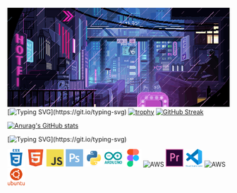 ![header](/xK.gif)
[![Typing SVG](https://readme-typing-svg.demolab.com/?lines=ℍ𝕚,+𝕀'𝕞+𝔽𝕆𝕋𝕀𝕊;)](https://git.io/typing-svg)
[![trophy](https://github-profile-trophy.vercel.app/?username=06fotis06&theme=dracula&margin-w=10&margin-h=10&row=1)](https://github.com/ryo-ma/github-profile-trophy)
[![GitHub Streak](http://github-readme-streak-stats.herokuapp.com?user=06fotis06&theme=radical&card_width100%&hide_border=%D0%9B%D0%9E%D0%96%D0%AC&locale=ru&date_format=n%2Fj%5B%2FY%5D&%D1%84%D0%BE%D0%BD=A737EB&%D0%B4%D0%B0%D1%82%D1%8B=8D3BEB&%D0%BE%D0%B3%D0%BE%D0%BD%D1%8C=9E32EB&currStreakNum=B83EEB&%D0%BA%D0%BE%D0%BB%D1%8C%D1%86%D0%BE=BA45EB&%D0%B3%D1%80%D0%B0%D0%BD%D0%B8%D1%86%D0%B0=CC34EB&%D0%B3%D0%BB%D0%B0%D0%B4%D0%B8%D1%82%D1%8C=E42CEB&sideNums=EB2AC1&currStreakLabel=DC3BEB&%D0%B1%D0%BE%D0%BA%D0%BE%D0%B2%D1%8B%D0%B5%20%D0%BC%D0%B5%D1%82%D0%BA%D0%B8=EB3CEB&excludeDaysLabel=D045EB)](https://git.io/streak-stats)

[![Anurag's GitHub stats](https://github-readme-stats.vercel.app/api?username=06fotis06&theme=radical)](https://github.com/anuraghazra/github-readme-stats)

[![Typing SVG](https://readme-typing-svg.demolab.com/?lines=𝕃𝕒𝕟𝕘𝕦𝕒𝕘𝕖𝕤+𝕒𝕟𝕕+𝕋𝕠𝕠𝕝𝕤+:;)](https://git.io/typing-svg)


<div>
  <img src="https://github.com/devicons/devicon/blob/master/icons/css3/css3-plain-wordmark.svg"  title="CSS3" alt="CSS" width="40" height="40"/> 

  <img src="https://github.com/devicons/devicon/blob/master/icons/html5/html5-original.svg" title="HTML5" alt="HTML" width="40" height="40"/> 

  <img src="https://github.com/devicons/devicon/blob/master/icons/javascript/javascript-original.svg" title="JavaScript" alt="JavaScript" width="40" height="40"/> 

  <img src="https://github.com/devicons/devicon/blob/master/icons/photoshop/photoshop-plain.svg" title="Firebase" alt="Firebase" width="40" height="40"/> 

  <img src="https://github.com/devicons/devicon/blob/master/icons/python/python-original.svg" title="Gatsby"  alt="Gatsby" width="40" height="40"/> 

  <img src="https://github.com/devicons/devicon/blob/master/icons/arduino/arduino-original-wordmark.svg" title="MySQL"  alt="MySQL" width="40" height="40"/> 

  <img src="https://github.com/devicons/devicon/blob/master/icons/figma/figma-original.svg" title="NodeJS" alt="NodeJS" width="40" height="40"/> 

  <img src="https://static-00.iconduck.com/assets.00/apps-autodesk-fusion-360-icon-1024x1024-j8d0sttp.png" title="AWS" alt="AWS" width="40" height="40"/> 
  <img src="https://github.com/devicons/devicon/blob/master/icons/premierepro/premierepro-original.svg" title="AWS" alt="AWS" width="40" height="40"/> 

  <img src="https://github.com/devicons/devicon/blob/master/icons/vscode/vscode-original-wordmark.svg" title="AWS" alt="AWS" width="40" height="40"/> 
  
  <img src="https://upload.wikimedia.org/wikipedia/commons/thumb/8/82/Telegram_logo.svg/2048px-Telegram_logo.svg.png" title="AWS" alt="AWS" width="40" height="40"/> 
   <img src="https://github.com/devicons/devicon/blob/master/icons/ubuntu/ubuntu-plain-wordmark.svg" title="AWS" alt="AWS" width="40" height="40"/> 

</div>

